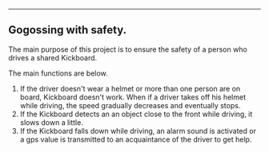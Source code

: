 ------------------------------------------------------------------------------------------------------------------------------------------------------------
Gogossing with safety.
------------------------------------------------------------------------------------------------------------------------------------------------------------

The main purpose of this project is to ensure the safety of a person who drives a shared Kickboard. 

The main functions are below.

1) If the driver doesn't wear a helmet or more than one person are on board, Kickboard doesn't work. When if a driver takes off his helmet while driving, the speed gradually decreases and eventually stops.
2) If the Kickboard detects an an object close to the front while driving, it slows down a little.
3) If the Kickboard falls down while driving, an alarm sound is activated or a gps value is transmitted to an acquaintance of the driver to get help.

